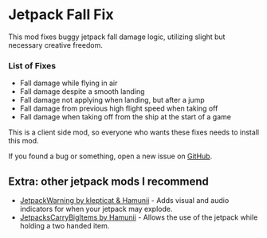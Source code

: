 # Jetpack Fall Fix

This mod fixes buggy jetpack fall damage logic, utilizing slight but necessary creative freedom.

### List of Fixes

- Fall damage while flying in air
- Fall damage despite a smooth landing
- Fall damage not applying when landing, but after a jump
- Fall damage from previous high flight speed when taking off
- Fall damage when taking off from the ship at the start of a game

This is a client side mod, so everyone who wants these fixes needs to install this mod.

If you found a bug or something, open a new issue on [GitHub](https://github.com/Hamunii/JetpackFallFix/issues).

## Extra: other jetpack mods I recommend
- [JetpackWarning by klepticat & Hamunii](https://thunderstore.io/c/lethal-company/p/Hamunii/JetpackWarning/) - Adds visual and audio indicators for when your jetpack may explode.
- [JetpacksCarryBigItems by Hamunii](https://thunderstore.io/c/lethal-company/p/Hamunii/JetpacksCarryBigItems/) - Allows the use of the jetpack while holding a two handed item.